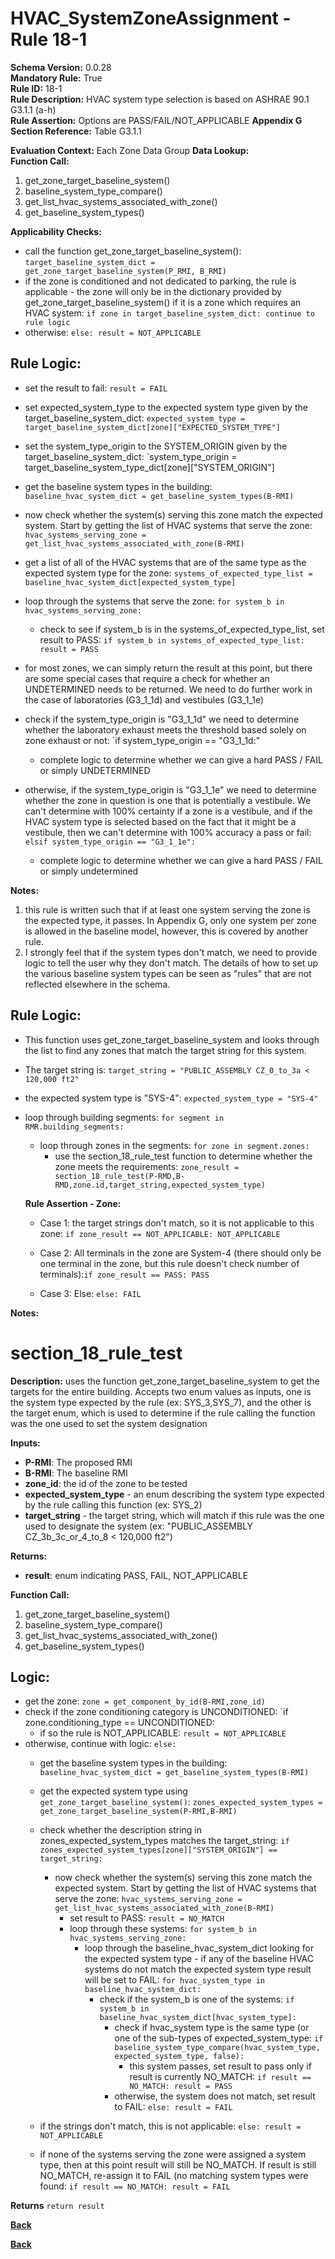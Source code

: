 # HVAC_SystemZoneAssignment - Rule 18-1
**Schema Version:** 0.0.28  
**Mandatory Rule:** True  
**Rule ID:** 18-1  
**Rule Description:** HVAC system type selection is based on ASHRAE 90.1 G3.1.1 (a-h)  
**Rule Assertion:** Options are PASS/FAIL/NOT_APPLICABLE
**Appendix G Section Reference:** Table G3.1.1

**Evaluation Context:** Each Zone Data Group
**Data Lookup:**   
**Function Call:** 

1. get_zone_target_baseline_system()
2. baseline_system_type_compare()
3. get_list_hvac_systems_associated_with_zone()
4. get_baseline_system_types()


**Applicability Checks:**
- call the function get_zone_target_baseline_system(): `target_baseline_system_dict = get_zone_target_baseline_system(P_RMI, B_RMI)`
- if the zone is conditioned and not dedicated to parking, the rule is applicable - the zone will only be in the dictionary provided by get_zone_target_baseline_system() if it is a zone which requires an HVAC system: `if zone in target_baseline_system_dict: continue to rule logic`
- otherwise: `else: result = NOT_APPLICABLE`

## Rule Logic:  
- set the result to fail: `result = FAIL`
- set expected_system_type to the expected system type given by the target_baseline_system_dict: `expected_system_type = target_baseline_system_dict[zone]["EXPECTED_SYSTEM_TYPE"]`
- set the system_type_origin to the SYSTEM_ORIGIN given by the target_baseline_system_dict: `system_type_origin = target_baseline_system_type_dict[zone]["SYSTEM_ORIGIN"]
- get the baseline system types in the building: `baseline_hvac_system_dict = get_baseline_system_types(B-RMI)`
- now check whether the system(s) serving this zone match the expected system.  Start by getting the list of HVAC systems that serve the zone: `hvac_systems_serving_zone = get_list_hvac_systems_associated_with_zone(B-RMI)`
- get a list of all of the HVAC systems that are of the same type as the expected system type for the zone: `systems_of_expected_type_list = baseline_hvac_system_dict[expected_system_type]`
- loop through the systems that serve the zone: `for system_b in hvac_systems_serving_zone:`
	- check to see if system_b is in the systems_of_expected_type_list, set result to PASS: `if system_b in systems_of_expected_type_list: result = PASS`


 - for most zones, we can simply return the result at this point, but there are some special cases that require a check for whether an UNDETERMINED needs to be returned.  We need to do further work in the case of laboratories (G3_1_1d) and vestibules (G3_1_1e)
 - check if the system_type_origin is "G3_1_1d" we need to determine whether the laboratory exhaust meets the threshold based solely on zone exhaust or not: `if system_type_origin == "G3_1_1d:"
	- complete logic to determine whether we can give a hard PASS / FAIL or simply UNDETERMINED
 - otherwise, if the system_type_origin is "G3_1_1e" we need to determine whether the zone in question is one that is potentially a vestibule.  We can't determine with 100% certainty if a zone is a vestibule, and if the HVAC system type is selected based on the fact that it might be a vestibule, then we can't determine with 100% accuracy a pass or fail: `elsif system_type_origin == "G3_1_1e":`
	 - complete logic to determine whether we can give a hard PASS / FAIL or simply undetermined


**Notes:**
1. this rule is written such that if at least one system serving the zone is the expected type, it passes.  In Appendix G, only one system per zone is allowed in the baseline model, however, this is covered by another rule.
2. I strongly feel that if the system types don't match, we need to provide logic to tell the user why they don't match.  The details of how to set up the various baseline system types can be seen as "rules" that are not reflected elsewhere in the schema.

## Rule Logic:  
- This function uses get_zone_target_baseline_system and looks through the list to find any zones that match the target string for this system.
- The target string is: `target_string = "PUBLIC_ASSEMBLY CZ_0_to_3a < 120,000 ft2"`
- the expected system type is "SYS-4": `expected_system_type = "SYS-4"`

- loop through building segments: `for segment in RMR.building_segments:`
	- loop through zones in the segments: `for zone in segment.zones:`
		- use the section_18_rule_test function to determine whether the zone meets the requirements: `zone_result = section_18_rule_test(P-RMD,B-RMD,zone.id,target_string,expected_system_type)`


  **Rule Assertion - Zone:**

  - Case 1: the target strings don't match, so it is not applicable to this zone: `if zone_result == NOT_APPLICABLE: NOT_APPLICABLE`
  - Case 2: All terminals in the zone are System-4 (there should only be one terminal in the zone, but this rule doesn't check number of terminals):`if zone_result == PASS: PASS`

  - Case 3: Else: `else: FAIL`

**Notes:**


# section_18_rule_test

**Description:** uses the function get_zone_target_baseline_system to get the targets for the entire building.  Accepts two enum values as inputs, one is the system type expected by the rule (ex: SYS_3,SYS_7), and the other is the target enum, which is used to determine if the rule calling the function was the one used to set the system designation

**Inputs:**  
- **P-RMI**: The proposed RMI
- **B-RMI**: The baseline RMI
- **zone_id**: the id of the zone to be tested
- **expected_system_type** - an enum describing the system type expected by the rule calling this function (ex: SYS_2)
- **target_string** - the target string, which will match if this rule was the one used to designate the system (ex: "PUBLIC_ASSEMBLY CZ_3b_3c_or_4_to_8 < 120,000 ft2")


**Returns:**  
- **result**: enum indicating PASS, FAIL, NOT_APPLICABLE
 
**Function Call:** 

1. get_zone_target_baseline_system()
2. baseline_system_type_compare()
3. get_list_hvac_systems_associated_with_zone()
4. get_baseline_system_types()

## Logic:  
- get the zone: `zone = get_component_by_id(B-RMI,zone_id)`
- check if the zone conditioning category is UNCONDITIONED: `if zone.conditioning_type == UNCONDITIONED:
	- if so the rule is NOT_APPLICABLE: `result = NOT_APPLICABLE`
- otherwise, continue with logic: `else:`
	- get the baseline system types in the building: `baseline_hvac_system_dict = get_baseline_system_types(B-RMI)`

	- get the expected system type using `get_zone_target_baseline_system()`: `zones_expected_system_types = get_zone_target_baseline_system(P-RMI,B-RMI)`
	- check whether the description string in zones_expected_system_types matches the target_string: `if zones_expected_system_types[zone]["SYSTEM_ORIGIN"] == target_string:`
		- now check whether the system(s) serving this zone match the expected system.  Start by getting the list of HVAC systems that serve the zone: `hvac_systems_serving_zone = get_list_hvac_systems_associated_with_zone(B-RMI)`
			- set result to PASS: `result = NO_MATCH`
			- loop through these systems: `for system_b in hvac_systems_serving_zone:`
				- loop through the baseline_hvac_system_dict looking for the expected system type - if any of the baseline HVAC systems do not match the expected system type result will be set to FAIL: `for hvac_system_type in baseline_hvac_system_dict:`
					- check if the system_b is one of the systems: `if system_b in baseline_hvac_system_dict[hvac_system_type]:`
						- check if hvac_system type is the same type (or one of the sub-types of expected_system_type: `if baseline_system_type_compare(hvac_system_type, expected_system_type, false):`
							- this system passes, set result to pass only if result is currently NO_MATCH: `if result == NO_MATCH: result = PASS`
						- otherwise, the system does not match, set result to FAIL: `else: result = FAIL`
	- if the strings don't match, this is not applicable: `else: result = NOT_APPLICABLE`
	- if none of the systems serving the zone were assigned a system type, then at this point result will still be NO_MATCH.  If result is still NO_MATCH, re-assign it to FAIL (no matching system types were found: `if result == NO_MATCH: result = FAIL`

 **Returns** `return result`  

**[Back](../_toc.md)**



**[Back](../_toc.md)**
